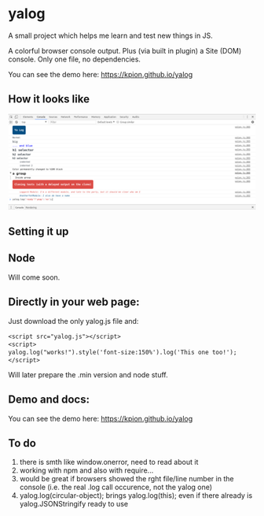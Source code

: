 # yalog

A small project which helps me learn and test new things in JS.

A colorful browser console output. Plus (via built in plugin) a Site (DOM) console.
Only one file, no dependencies. 

You can see the demo here: https://kpion.github.io/yalog

## How it looks like

![It looks like this](https://raw.githubusercontent.com/kpion/yalog/master/yalog-screenshot-1.png)


## Setting it up

## Node

Will come soon.

## Directly in your web page:

Just download the only yalog.js file and:

```
<script src="yalog.js"></script>
<script>
yalog.log("works!").style('font-size:150%').log('This one too!');
</script>
```

Will later prepare the .min version and node stuff.

## Demo and docs:

You can see the demo here: https://kpion.github.io/yalog

## To do

1. there is smth like window.onerror, need to read about it
2. working with npm and also with require...
3. would be great if browsers showed the rght file/line number in the console (i.e. the real .log call occurence, not the yalog one)  
4. yalog.log(circular-object); brings yalog.log(this); even if there already is yalog.JSONStringify ready to use
